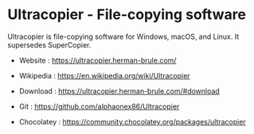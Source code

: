 # Ultracopier - File-copying software

Ultracopier is file-copying software for Windows, macOS, and Linux.
It supersedes SuperCopier.

* Website : https://ultracopier.herman-brule.com/
* Wikipedia : https://en.wikipedia.org/wiki/Ultracopier

* Download : https://ultracopier.herman-brule.com/#download
* Git : https://github.com/alphaonex86/Ultracopier
* Chocolatey : https://community.chocolatey.org/packages/ultracopier
